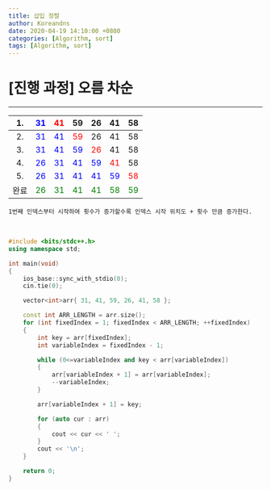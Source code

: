 ```yaml
---
title: 삽입 정렬
author: Koreandns
date: 2020-04-19 14:10:00 +0800
categories: [Algorithm, sort]
tags: [Algorithm, sort]
---
```


# [진행 과정] 오름 차순

------



| 1. |  <span style="color:blue">31</span>  |  <span style="color:red">41</span>  |  59  |  26  |  41  |  58  |
| :--: | :--: | :--: | :--: | :--: | :--: | :--: |
|  2.  |  <span style="color:blue">31</span>  |  <span style="color:blue">41</span>  |  <span style="color:red">59</span>  |  26  |  41  |  58  |
|  3.  |  <span style="color:blue">31</span>  |  <span style="color:blue">41</span>  |  <span style="color:blue">59</span>  |  <span style="color:red">26</span>  |  41  |  58  |
|  4.  |  <span style="color:blue">26</span>  |  <span style="color:blue">31</span>  |  <span style="color:blue">41</span>  |  <span style="color:blue">59</span>  |  <span style="color:red">41</span>  |  58  |
|  5.  |  <span style="color:blue">26</span>  |  <span style="color:blue">31</span>  |  <span style="color:blue">41</span>  |  <span style="color:blue">41</span>  |  <span style="color:blue">59</span>  |  <span style="color:red">58</span>  |
|  완료  |  <span style="color:green">26</span>  |  <span style="color:green">31</span>  |  <span style="color:green">41</span>  |  <span style="color:green">41</span>  |  <span style="color:green">58</span>  |  <span style="color:green">59</span>  |



`1번째 인덱스부터 시작하여 횟수가 증가할수록 인덱스 시작 위치도 + 횟수 만큼 증가한다. `

<br>



```c++
#include <bits/stdc++.h>
using namespace std;

int main(void)
{
	ios_base::sync_with_stdio(0);
	cin.tie(0);

	vector<int>arr{ 31, 41, 59, 26, 41, 58 };

	const int ARR_LENGTH = arr.size();
	for (int fixedIndex = 1; fixedIndex < ARR_LENGTH; ++fixedIndex)
	{
		int key = arr[fixedIndex];
		int variableIndex = fixedIndex - 1;

		while (0<=variableIndex and key < arr[variableIndex])
		{
			arr[variableIndex + 1] = arr[variableIndex];
			--variableIndex;
		}

		arr[variableIndex + 1] = key;

		for (auto cur : arr)
		{
			cout << cur << ' ';
		}
		cout << '\n';
	}

	return 0;
}
```